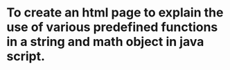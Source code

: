 # To create an html page to explain the use of various predefined functions in a string and math object in java script.

